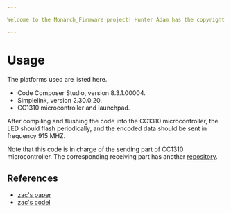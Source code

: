 ```yaml
---

Welcome to the Monarch_Firmware project! Hunter Adam has the copyright of the original [code](https://github.com/vha3/Monarch-Software/tree/vineyard) based on the EasyLink library. This project rewrote the radio library to support long-distance communication and other parts of the code roughly remain the same.

---
```


# Usage

The platforms used are listed here.
+ Code Composer Studio, version 8.3.1.00004.
+ Simplelink, version 2.30.0.20.
+ CC1310 microcontroller and launchpad.

After compiling and flushing the code into the CC1310 microcontroller, the LED should flash periodically, and the encoded data should be sent in frequency 915 MHZ. 

Note that this code is in charge of the sending part of CC1310 microcontroller. The corresponding receiving part has another [repository](https://github.com/Alpha-CubeSat/Monarch-Ground-Station).

## References
* [zac's paper](https://zacmanchester.github.io/docs/Zac_Manchester_PhD_Dissertation.pdf)
* [zac's codel](https://github.com/kicksat/arduino_sprite/blob/master/libraries/SpriteRadio/SpriteRadio.cpp)
